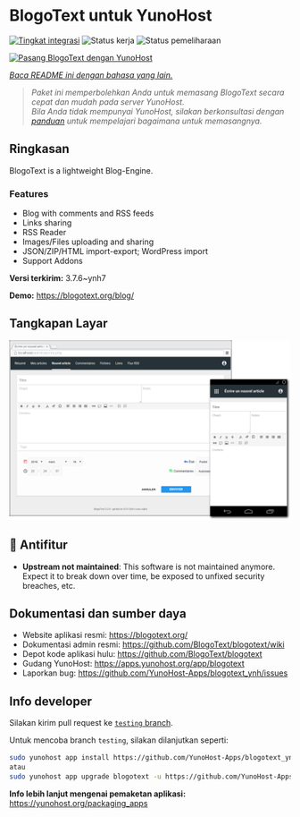 <!--
N.B.: README ini dibuat secara otomatis oleh <https://github.com/YunoHost/apps/tree/master/tools/readme_generator>
Ini TIDAK boleh diedit dengan tangan.
-->

# BlogoText untuk YunoHost

[![Tingkat integrasi](https://apps.yunohost.org/badge/integration/blogotext)](https://ci-apps.yunohost.org/ci/apps/blogotext/)
![Status kerja](https://apps.yunohost.org/badge/state/blogotext)
![Status pemeliharaan](https://apps.yunohost.org/badge/maintained/blogotext)

[![Pasang BlogoText dengan YunoHost](https://install-app.yunohost.org/install-with-yunohost.svg)](https://install-app.yunohost.org/?app=blogotext)

*[Baca README ini dengan bahasa yang lain.](./ALL_README.md)*

> *Paket ini memperbolehkan Anda untuk memasang BlogoText secara cepat dan mudah pada server YunoHost.*  
> *Bila Anda tidak mempunyai YunoHost, silakan berkonsultasi dengan [panduan](https://yunohost.org/install) untuk mempelajari bagaimana untuk memasangnya.*

## Ringkasan

BlogoText is a lightweight Blog-Engine.

### Features

- Blog with comments and RSS feeds
- Links sharing
- RSS Reader
- Images/Files uploading and sharing
- JSON/ZIP/HTML import-export; WordPress import
- Support Addons


**Versi terkirim:** 3.7.6~ynh7

**Demo:** <https://blogotext.org/blog/>

## Tangkapan Layar

![Tangkapan Layar pada BlogoText](./doc/screenshots/preview.png)

## :red_circle: Antifitur

- **Upstream not maintained**: This software is not maintained anymore. Expect it to break down over time, be exposed to unfixed security breaches, etc.

## Dokumentasi dan sumber daya

- Website aplikasi resmi: <https://blogotext.org/>
- Dokumentasi admin resmi: <https://github.com/BlogoText/blogotext/wiki>
- Depot kode aplikasi hulu: <https://github.com/BlogoText/blogotext>
- Gudang YunoHost: <https://apps.yunohost.org/app/blogotext>
- Laporkan bug: <https://github.com/YunoHost-Apps/blogotext_ynh/issues>

## Info developer

Silakan kirim pull request ke [`testing` branch](https://github.com/YunoHost-Apps/blogotext_ynh/tree/testing).

Untuk mencoba branch `testing`, silakan dilanjutkan seperti:

```bash
sudo yunohost app install https://github.com/YunoHost-Apps/blogotext_ynh/tree/testing --debug
atau
sudo yunohost app upgrade blogotext -u https://github.com/YunoHost-Apps/blogotext_ynh/tree/testing --debug
```

**Info lebih lanjut mengenai pemaketan aplikasi:** <https://yunohost.org/packaging_apps>
